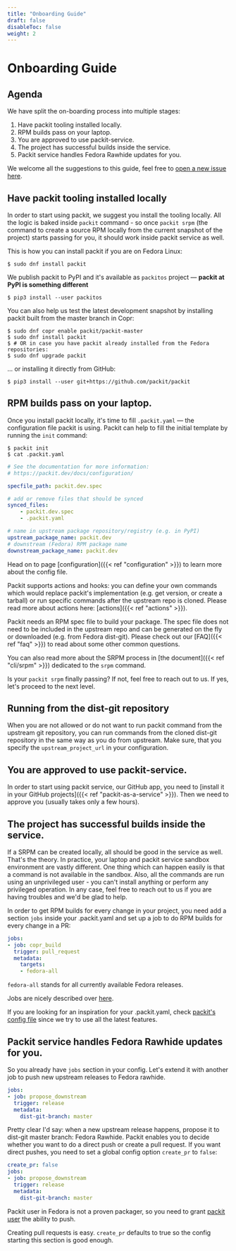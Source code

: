 ```yaml
---
title: "Onboarding Guide"
draft: false
disableToc: false
weight: 2
---
```


# Onboarding Guide

## Agenda

We have split the on-boarding process into multiple stages:

1. Have packit tooling installed locally.
2. RPM builds pass on your laptop.
3. You are approved to use packit-service.
4. The project has successful builds inside the service.
5. Packit service handles Fedora Rawhide updates for you.

We welcome all the suggestions to this guide, feel free to [open a new issue
here](https://github.com/packit/packit.dev/issues/new).

## Have packit tooling installed locally

In order to start using packit, we suggest you install the tooling locally. All
the logic is baked inside `packit` command - so once `packit srpm` (the command
to create a source RPM locally from the current snapshot of the project) starts
passing for you, it should work inside packit service as well.

This is how you can install packit if you are on Fedora Linux:

    $ sudo dnf install packit

We publish packit to PyPI and it's available as `packitos` project — **packit
at PyPI is something different**

    $ pip3 install --user packitos

You can also help us test the latest development snapshot by installing packit
built from the master branch in Copr:

    $ sudo dnf copr enable packit/packit-master
    $ sudo dnf install packit
    $ # OR in case you have packit already installed from the Fedora repositories:
    $ sudo dnf upgrade packit

... or installing it directly from GitHub:

    $ pip3 install --user git+https://github.com/packit/packit

## RPM builds pass on your laptop.

Once you install packit locally, it's time to fill `.packit.yaml` — the
configuration file packit is using. Packit can help to fill the initial
template by running the `init` command:

    $ packit init
    $ cat .packit.yaml

```yaml
# See the documentation for more information:
# https://packit.dev/docs/configuration/

specfile_path: packit.dev.spec

# add or remove files that should be synced
synced_files:
    - packit.dev.spec
    - .packit.yaml

# name in upstream package repository/registry (e.g. in PyPI)
upstream_package_name: packit.dev
# downstream (Fedora) RPM package name
downstream_package_name: packit.dev
```

Head on to page [configuration]({{< ref "configuration" >}}) to learn more
about the config file.

Packit supports actions and hooks: you can define your own commands which would
replace packit's implementation (e.g. get version, or create a tarball) or run
specific commands after the upstream repo is cloned. Please read more about
actions here: [actions]({{< ref "actions" >}}).

Packit needs an RPM spec file to build your package. The spec file does not
need to be included in the upstream repo and can be generated on the fly or
downloaded (e.g. from Fedora dist-git). Please check out our [FAQ]({{< ref
"faq" >}}) to read about some other common questions.

You can also read more about the SRPM process in [the document]({{< ref
"cli/srpm" >}}) dedicated to the `srpm` command.

Is your `packit srpm` finally passing? If not, feel free to reach out to us. If
yes, let's proceed to the next level.


## Running from the dist-git repository

When you are not allowed or do not want to run packit command from the upstream
git repository, you can run commands from the cloned dist-git repository in the
same way as you do from upstream.  Make sure, that you specify the
`upstream_project_url` in your configuration.

## You are approved to use packit-service.

In order to start using packit service, our GitHub app, you need to [install it
in your GitHub projects]({{< ref "packit-as-a-service" >}}). Then we need to
approve you (usually takes only a few hours).

## The project has successful builds inside the service.

If a SRPM can be created locally, all should be good in the service as well.
That's the theory. In practice, your laptop and packit service sandbox
environment are vastly different. One thing which can happen easily is that a
command is not available in the sandbox. Also, all the commands are run using
an unprivileged user - you can't install anything or perform any privileged
operation. In any case, feel free to reach out to us if you are having troubles
and we'd be glad to help.

In order to get RPM builds for every change in your project, you need add a
section `jobs` inside your .packit.yaml and set up a job to do RPM builds for
every change in a PR:

```yaml
jobs:
- job: copr_build
  trigger: pull_request
  metadata:
    targets:
    - fedora-all
```

`fedora-all` stands for all currently available Fedora releases.

Jobs are nicely described over [here](/docs/configuration/#jobs).

If you are looking for an inspiration for your .packit.yaml, check [packit's
config file](https://github.com/packit/packit/blob/master/.packit.yaml)
since we try to use all the latest features.

## Packit service handles Fedora Rawhide updates for you.

So you already have `jobs` section in your config. Let's extend it with another
job to push new upstream releases to Fedora rawhide.

```yaml
jobs:
- job: propose_downstream
  trigger: release
  metadata:
    dist-git-branch: master
```

Pretty clear I'd say: when a new upstream release happens, propose it to
dist-git master branch: Fedora Rawhide. Packit enables you to decide whether
you want to do a direct push or create a pull request. If you want direct
pushes, you need to set a global config option `create_pr` to `false`:

```yaml
create_pr: false
jobs:
- job: propose_downstream
  trigger: release
  metadata:
    dist-git-branch: master
```

Packit user in Fedora is not a proven packager, so you need to grant [packit
user](https://src.fedoraproject.org/user/packit) the ability to push.

Creating pull requests is easy. `create_pr` defaults to true so the config
starting this section is good enough.
